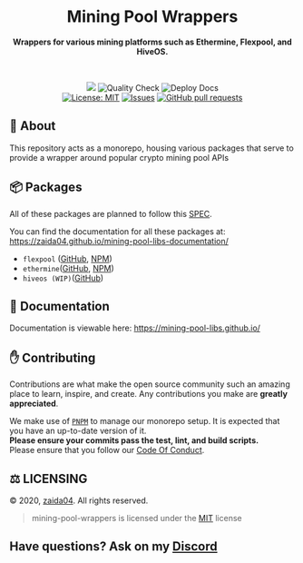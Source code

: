 <div align="center">
    <h1>Mining Pool Wrappers</h1>
    <p><b>Wrappers for various mining platforms such as Ethermine, Flexpool, and HiveOS.</b></p>  
    <br />
    <p>
        <a href="https://discord.gg/jf66UUN"><img src="https://img.shields.io/discord/732714723744940032.svg?label=&logo=discord&logoColor=ffffff&color=7389D8&labelColor=6A7EC2 "></a>
        <img src="https://github.com/zaida04/mining-pool-wrappers/actions/workflows/quality.yml/badge.svg" alt="Quality Check">
        <img src="https://github.com/zaida04/mining-pool-wrappers/actions/workflows/docs.yml/badge.svg" alt="Deploy Docs"><br>
        <a href="https://opensource.org/licenses/MIT"><img src="https://img.shields.io/badge/License-MIT-yellow.svg" alt="License: MIT"></a>
        <a href="https://github.com/zaida04/mining-pool-wrappers/issues"><img src="https://img.shields.io/github/issues-raw/zaida04/mining-pool-wrappers.svg?maxAge=25000" alt="Issues"></a>
        <a href="https://github.com/zaida04/mining-pool-wrappers/pulls"><img src="https://img.shields.io/github/issues-pr/zaida04/mining-pool-wrappers.svg?style=flat" alt="GitHub pull requests"></a><br>
    </p>
</div>

## 📝 About
This repository acts as a monorepo, housing various packages that serve to provide a wrapper around popular crypto mining pool APIs

## 📦 Packages
All of these packages are planned to follow this [SPEC](https://github.com/zaida04/mining-pool-wrappers/blob/main/packages/SPEC.md).

You can find the documentation for all these packages at: https://zaida04.github.io/mining-pool-libs-documentation/
- `flexpool` ([GitHub](https://github.com/zaida04/mining-pool-wrappers/tree/main/packages/flexpool), [NPM](https://www.npmjs.com/package/ethermine))
- `ethermine`([GitHub](https://github.com/zaida04/mining-pool-wrappers/tree/main/packages/ethermine), [NPM](https://www.npmjs.com/package/flexpool))
- `hiveos (WIP)`([GitHub](https://github.com/zaida04/mining-pool-wrappers/tree/main/packages/hiveos))

## 📃 Documentation
Documentation is viewable here: https://mining-pool-libs.github.io/

<!--END GETTING STARTED-->

## ✋ Contributing

Contributions are what make the open source community such an amazing place to learn, inspire, and create. Any contributions you make are **greatly appreciated**.  

We make use of [`PNPM`](https://pnpm.js.org/) to manage our monorepo setup. It is expected that you have an up-to-date 
version of it.  
**Please ensure your commits pass the test, lint, and build scripts.**  
Please ensure that you follow our [Code Of Conduct](https://github.com/zaida04/mining-pool-wrappers/blob/master/.github/CODE_OF_CONDUCT.md).  

## ⚖️ LICENSING  
© 2020, [zaida04](https://github.com/zaida04). All rights reserved.
> mining-pool-wrappers is licensed under the [MIT](https://github.com/zaida04/mining-pool-wrappers/blob/master/LICENSE) license

## Have questions? Ask on my [Discord](https://discord.gg/jf66UUN)

